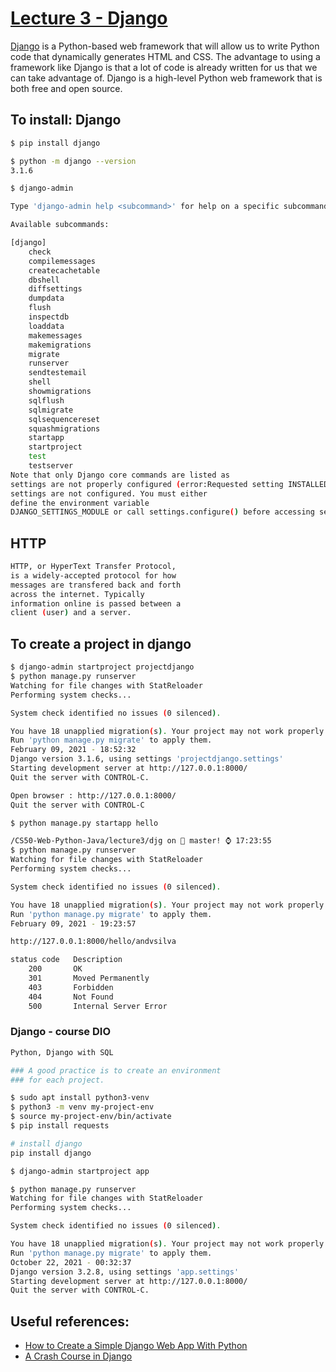 # [Lecture 3 - Django](https://cs50.harvard.edu/web/2020/weeks/3/)

[Django](https://docs.djangoproject.com/en/3.1/) is a Python-based web framework that will allow us to write Python code that dynamically generates HTML and CSS. The advantage to using a framework like Django is that a lot of code is already written for us that we can take advantage of. Django is a high-level Python web framework that is both free and open source.

## To install: Django

```bash
$ pip install django

$ python -m django --version                                                85ms 
3.1.6

$ django-admin                                                               2ms 

Type 'django-admin help <subcommand>' for help on a specific subcommand.

Available subcommands:

[django]
    check
    compilemessages
    createcachetable
    dbshell
    diffsettings
    dumpdata
    flush
    inspectdb
    loaddata
    makemessages
    makemigrations
    migrate
    runserver
    sendtestemail
    shell
    showmigrations
    sqlflush
    sqlmigrate
    sqlsequencereset
    squashmigrations
    startapp
    startproject
    test
    testserver
Note that only Django core commands are listed as
settings are not properly configured (error:Requested setting INSTALLED_APPS, but
settings are not configured. You must either
define the environment variable
DJANGO_SETTINGS_MODULE or call settings.configure() before accessing settings.).
```

## HTTP
```Bash
HTTP, or HyperText Transfer Protocol,
is a widely-accepted protocol for how
messages are transfered back and forth
across the internet. Typically
information online is passed between a
client (user) and a server. 

```

## To create a project in django

```Bash
$ django-admin startproject projectdjango
$ python manage.py runserver                                                 2ms 
Watching for file changes with StatReloader
Performing system checks...

System check identified no issues (0 silenced).

You have 18 unapplied migration(s). Your project may not work properly until you apply the migrations for app(s): admin, auth, contenttypes, sessions.
Run 'python manage.py migrate' to apply them.
February 09, 2021 - 18:52:32
Django version 3.1.6, using settings 'projectdjango.settings'
Starting development server at http://127.0.0.1:8000/
Quit the server with CONTROL-C.

```

```Bash
Open browser : http://127.0.0.1:8000/
Quit the server with CONTROL-C

$ python manage.py startapp hello

/CS50-Web-Python-Java/lecture3/djg on  master! ⌚ 17:23:55
$ python manage.py runserver                                             90167ms 
Watching for file changes with StatReloader
Performing system checks...

System check identified no issues (0 silenced).

You have 18 unapplied migration(s). Your project may not work properly until you apply the migrations for app(s): admin, auth, contenttypes, sessions.
Run 'python manage.py migrate' to apply them.
February 09, 2021 - 19:23:57

http://127.0.0.1:8000/hello/andvsilva
```

```Bash
status code   Description
    200       OK
    301       Moved Permanently
    403       Forbidden
    404       Not Found
    500       Internal Server Error
```

### Django - course DIO

```bash
Python, Django with SQL

### A good practice is to create an environment
### for each project.

$ sudo apt install python3-venv
$ python3 -m venv my-project-env
$ source my-project-env/bin/activate
$ pip install requests

# install django
pip install django

$ django-admin startproject app

$ python manage.py runserver                                                              604ms 
Watching for file changes with StatReloader
Performing system checks...

System check identified no issues (0 silenced).

You have 18 unapplied migration(s). Your project may not work properly until you apply the migrations for app(s): admin, auth, contenttypes, sessions.
Run 'python manage.py migrate' to apply them.
October 22, 2021 - 00:32:37
Django version 3.2.8, using settings 'app.settings'
Starting development server at http://127.0.0.1:8000/
Quit the server with CONTROL-C.

```

## Useful references:

- [How to Create a Simple Django Web App With Python](https://medium.com/better-programming/how-to-create-a-simple-django-web-app-with-python-7ba75b4e34a6)
- [A Crash Course in Django](https://medium.com/@arijbirnbaum/a-crash-course-in-django-f7a39629e7e0)


